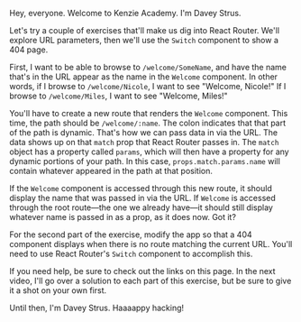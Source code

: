 Hey, everyone. Welcome to Kenzie Academy. I'm Davey Strus.

Let's try a couple of exercises that'll make us dig into React Router. We'll explore URL parameters, then we'll use the `Switch` component to show a 404 page.

First, I want to be able to browse to `/welcome/SomeName`, and have the name that's in the URL appear as the name in the `Welcome` component. In other words, if I browse to `/welcome/Nicole`, I want to see "Welcome, Nicole!" If I browse to `/welcome/Miles`, I want to see "Welcome, Miles!"

You'll have to create a new route that renders the `Welcome` component. This time, the path should be `/welcome/:name`. The colon indicates that that part of the path is dynamic. That's how we can pass data in via the URL. The data shows up on that `match` prop that React Router passes in. The `match` object has a property called `params`, which will then have a property for any dynamic portions of your path. In this case, `props.match.params.name` will contain whatever appeared in the path at that position.

If the `Welcome` component is accessed through this new route, it should display the name that was passed in via the URL. If `Welcome` is accessed through the root route—the one we already have—it should still display whatever name is passed in as a prop, as it does now. Got it?

For the second part of the exercise, modify the app so that a 404 component displays when there is no route matching the current URL. You'll need to use React Router's `Switch` component to accomplish this.

If you need help, be sure to check out the links on this page. In the next video, I'll go over a solution to each part of this exercise, but be sure to give it a shot on your own first.

Until then, I'm Davey Strus. Haaaappy hacking!

